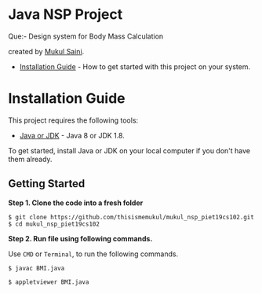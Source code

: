 # Java NSP Project
Que:- Design system for Body Mass Calculation 

created by [Mukul Saini](https://github.com/thisismemukul).

- [Installation Guide](#installation-guide) - How to get started with this project on your system.

# <a name='installation-guide'>Installation Guide</a>

This project requires the following tools:

- [Java or JDK](https://www.oracle.com/java/technologies/downloads/#java8-windows) - Java 8 or JDK 1.8.

To get started, install Java or JDK on your local computer if you don't have them already.

## Getting Started

**Step 1. Clone the code into a fresh folder**

```
$ git clone https://github.com/thisismemukul/mukul_nsp_piet19cs102.git
$ cd mukul_nsp_piet19cs102
```

**Step 2. Run file using following commands.**

Use `CMD` or `Terminal`, to run the following commands.

```
$ javac BMI.java
```

```
$ appletviewer BMI.java
```